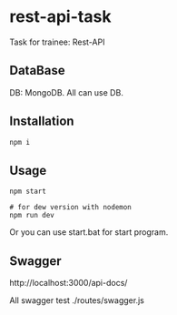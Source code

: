 # rest-api-task
Task for trainee: Rest-API
## DataBase
DB: MongoDB. All can use DB.


## Installation
```bash
npm i
```

## Usage

```node
npm start

# for dew version with nodemon
npm run dev
```
Or you can use start.bat for start program.
## Swagger
http://localhost:3000/api-docs/

All swagger test ./routes/swagger.js
